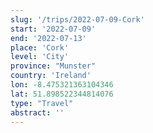 ```yaml
---
slug: '/trips/2022-07-09-Cork'
start: '2022-07-09'
end: '2022-07-13'
place: 'Cork'
level: 'City'
province: "Munster"
country: 'Ireland'
lon: -8.475321363104346
lat: 51.898522344814076
type: "Travel"
abstract: ''
---
```


